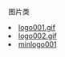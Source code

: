 图片类
<li><a href="https://gulixxx.github.io/image/logo001.gif" target="_blank">logo001.gif</a></li>
<li><a href="https://gulixxx.github.io/image/logo002.gif" target="_blank">logo002.gif</a></li>
<li><a href="https://gulixxx.github.io/image/minlogo001.gif" target="_blank">minlogo001</a></li>
